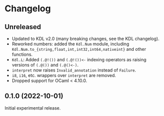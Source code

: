 # Changelog

## Unreleased

- Updated to KDL v2.0 (many breaking changes, see the KDL changelog).
- Reworked numbers: added the `Kdl.Num` module, including
  `Kdl.Num.to_{string,float,int,int32,int64,nativeint}` and other functions.
- `Kdl.L`: Added `(.@!())` and `(.@!())<-` indexing operators as raising
  versions of `(.@())` and `(.@()<-)`.
- `interpret` now raises `Invalid_annotation` instead of `Failure`.
- `i8`, `i16`, etc. wrappers over `interpret` are removed.
- Dropped support for OCaml < 4.10.0.

## 0.1.0 (2022-10-01)

Initial experimental release.
